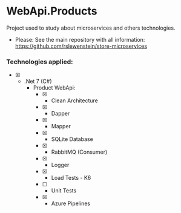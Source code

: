# WebApi.Products
Project used to study about microservices and others technologies.

- Please: See the main repository with all information:
https://github.com/rslewenstein/store-microservices

### Technologies applied:

- [x] - .Net 7 (C#)
    - Product WebApi:
        - [x] - Clean Architecture
        - [x] - Dapper
        - [x] - Mapper
        - [x] - SQLite Database
        - [x] - RabbitMQ (Consumer)
        - [x] - Logger
        - [x] - Load Tests - K6
        - [ ] - Unit Tests
        - [x] - Azure Pipelines